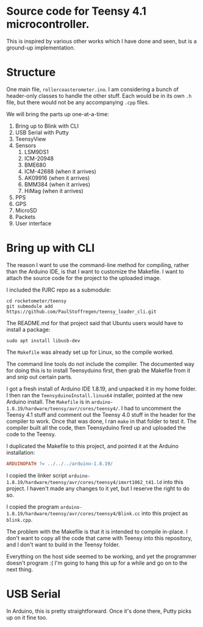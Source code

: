 # Source code for Teensy 4.1 microcontroller. 
This is inspired by various other works which I have done and seen, but
is a ground-up implementation. 

# Structure
One main file, `rollercoasterometer.ino`. I am considering a bunch of header-only
classes to handle the other stuff. Each would be in its own `.h` file, but
there would not be any accompanying `.cpp` files.

We will bring the parts up one-at-a-time:

1. Bring up to Blink with CLI
2. USB Serial with Putty
3. TeensyView
4. Sensors
   1. LSM9DS1
   2. ICM-20948
   3. BME680
   4. ICM-42688 (when it arrives)
   5. AK09916 (when it arrives)
   6. BMM384 (when it arrives)
   7. HiMag (when it arrives)
5. PPS
6. GPS
7. MicroSD
8. Packets
9. User interface

# Bring up with CLI
The reason I want to use the command-line method for compiling, rather than
the Arduino IDE, is that I want to customize the Makefile. I want to attach
the source code for the project to the uploaded image.

I included the PJRC repo as a submodule:

```shell
cd rocketometer/teensy
git submodule add https://github.com/PaulStoffregen/teensy_loader_cli.git
```

The README.md for that project said that Ubuntu users would have to install a package:

```shell
sudo apt install libusb-dev
```

The `Makefile` was already set up for Linux, so the compile worked.

The command line tools do not include the compiler. The documented way for doing this
is to install Teensyduino first, then grab the Makefile from it and snip out certain parts.

I got a fresh install of Arduino IDE 1.8.19, and unpacked it in my home folder. I then ran
the `TeensyduinoInstall.linux64` installer, pointed at the new Arduino install. The `Makefile` is
in `arduino-1.8.19/hardware/teensy/avr/cores/teensy4/`. I had to uncomment the Teensy 4.1 stuff and
comment out the Teensy 4.0 stuff in the header for the compiler to work. Once that was done,
I ran `make` in that folder to test it. The compiler built all the code, then Teensyduino fired up
and uploaded the code to the Teensy.

I duplicated the Makefile to this project, and pointed it at the Arduino installation:

```makefile
ARDUINOPATH ?= ../../../arduino-1.8.19/
```

I copied the linker script `arduino-1.8.19/hardware/teensy/avr/cores/teensy4/imxrt1062_t41.ld`
into this project. I haven't made any changes to it yet, but I reserve the right to do so.

I copied the program `arduino-1.8.19/hardware/teensy/avr/cores/teensy4/Blink.cc` into this project as
`blink.cpp`.

The problem with the Makefile is that it is intended to compile in-place. I
don't want to copy all the code that came with Teensy into this repository,
and I don't want to build in the Teensy folder. 

Everything on the host side seemed to be working, and yet the programmer doesn't program :( I'm going to hang this up
for a while and go on to the next thing.

# USB Serial
In Arduino, this is pretty straightforward. Once it's done there, Putty picks
up on it fine too.


